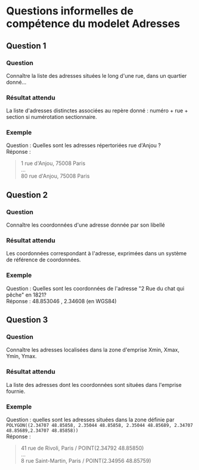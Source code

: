 # Questions informelles de compétence du modelet Adresses

## Question 1

### Question
Connaître la liste des adresses situées le long d'une rue, dans un quartier donné...

### Résultat attendu 
La liste d'adresses distinctes associées au repère donné : numéro + rue + section si numérotation sectionnaire.

### Exemple
Question : Quelles sont les adresses répertoriées rue d'Anjou ?\
Réponse :
> 1 rue d'Anjou, 75008 Paris\
> ...\
> 80 rue d'Anjou, 75008 Paris

## Question 2

### Question
Connaître les coordonnées d'une adresse donnée par son libellé

### Résultat attendu
Les coordonnées correspondant à l'adresse, exprimées dans un système de référence de coordonnées.

### Exemple
Question : Quelles sont les coordonnées de l'adresse "2 Rue du chat qui pêche" en 1821?\
Réponse : 48.853046 , 2.34608 (en WGS84)

## Question 3

### Question
Connaître les adresses localisées dans la zone d'emprise Xmin, Xmax, Ymin, Ymax.

### Résultat attendu
La liste des adresses dont les coordonnées sont situées dans l'emprise fournie.

### Exemple
Question : quelles sont les adresses situées dans la zone définie par `POLYGON((2.34707 48.85858, 2.35044 48.85858, 2.35044 48.85689, 2.34707 48.85689,2.34707 48.85858))`\
Réponse :
> 41 rue de Rivoli, Paris / POINT(2.34792 48.85850)\
> ...\
> 8 rue Saint-Martin, Paris / POINT(2.34956 48.85759)
